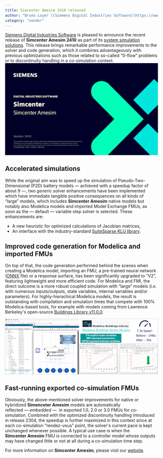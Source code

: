 ```yaml
---
title: Simcenter Amesim 2410 released
author: "Bruno Loyer ([Siemens Digital Industries Software](https://www.sw.siemens.com/ ))"
category: "vendor"
---
```

[Siemens Digital Industries Software](https://www.sw.siemens.com/ ) is pleased to announce the recent release of **Simcenter&nbsp;Amesim&nbsp;2410** as part of its [system simulation solutions]( https://blogs.sw.siemens.com/simcenter/whats-new-in-simcenter-systems-2410/). This release brings remarkable performance improvements to the solver and code generation, which it combines advantageously with previous optimizations such as those related to so-called &ldquo;0-flow&rdquo; problems or to discontinuity handling in a co-simulation context. 
![](amesim_banner_2410.png)

## Accelerated simulations
While the original aim was to speed up the simulation of Pseudo-Two-Dimensional (P2D) battery models 
&mdash;&nbsp;achieved with a speedup factor of about&nbsp;9&nbsp;&mdash;, two <i>generic</i> solver enhancements 
have been implemented which have immediate tangible positive consequences on all kinds of &ldquo;large&rdquo; 
models, which includes **Simcenter&nbsp;Amesim** native models but notably also Modelica models and imported Model Exchange FMUs, as soon as the &mdash;&nbsp;default&nbsp;&mdash; variable step solver is selected. 
These enhancements are:

* A new heuristic for optimized calculations of Jacobian matrices,
* An interface with the industry-standard [SuiteSparse KLU library](https://github.com/DrTimothyAldenDavis/SuiteSparse/tree/dev/KLU ).

## Improved code generation for Modelica and imported FMUs
On top of that, the code generation performed behind the scenes when creating a Modelica 
model, importing an FMU, a pre-trained neural network ([ONNX](https://onnx.ai/ ) file) or a response surface, 
has been significantly upgraded to &ldquo;V2&rdquo;, featuring lightweight and more efficient code. 
For Modelica and FMI, the direct 
outcome is a more robust coupled simulation with &ldquo;large&rdquo; models (<i>i.e.</i> with numerous inputs/outputs,
state variables, internal variables and/or parameters). For highly-hierachical Modelica
models, the result is outstanding with compilation and simulation times that compete with 100% Modelica-based tools,
for example with models coming from Lawrence Berkeley's open-source [Buildings Library v11.0.0](https://simulationresearch.lbl.gov/modelica/ ). 

![](amesim_modelica_2410.png)

## Fast-running exported co-simulation FMUs
Obviously, the above-mentioned solver improvements for native or hybridized **Simenceter&nbsp;Amesim** models are automatically reflected&nbsp;&mdash;&nbsp;<i>embedded</i>&nbsp;&mdash;&nbsp; in exported 1.0, 2.0 or 3.0 FMUs for co-simulation. Combined with the optimized discontinuity handling introduced in release 2304, the speedup is further maximized in this context since at each co-simulation &ldquo;rendez-vous&rdquo; point, the solver's current pace is kept unchanged whenever possible. A typical use case is when the **Simcenter&nbsp;Amesim** FMU is connected to a controller model whose outputs may have changed little or not at all during a co-simulation time step. 

For more information on **Simcenter&nbsp;Amesim**, please visit our [website](https://www.plm.automation.siemens.com/global/en/products/simcenter/simcenter-amesim.html ).
